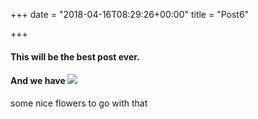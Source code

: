 +++
date = "2018-04-16T08:29:26+00:00"
title = "Post6"

+++
#### This will be the best post ever.

#### And we have ![](https://res.cloudinary.com/evanti/image/upload/v1523824774/sample.jpg)

some nice flowers to go with that